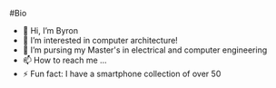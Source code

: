 #Bio
- 👋 Hi, I’m Byron 
- 👀 I’m interested in computer architecture!
- 🌱 I’m pursing my Master's in electrical and computer engineering
- 📫 How to reach me ...
- ⚡ Fun fact: I have a smartphone collection of over 50

<!---
byrongsoriano/byrongsoriano is a ✨ special ✨ repository because its `README.md` (this file) appears on your GitHub profile.
You can click the Preview link to take a look at your changes.
--->
